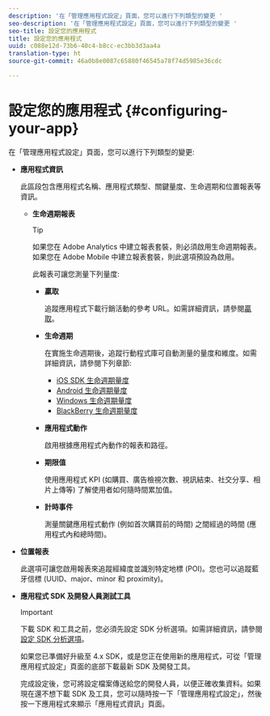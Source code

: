 ```yaml
---
description: '在「管理應用程式設定」頁面，您可以進行下列類型的變更 '
seo-description: '在「管理應用程式設定」頁面，您可以進行下列類型的變更 '
seo-title: 設定您的應用程式
title: 設定您的應用程式
uuid: c088e12d-73b6-40c4-b8cc-ec3bb3d3aa4a
translation-type: ht
source-git-commit: 46a0b8e0087c65880f46545a78f74d5985e36cdc

---
```



# 設定您的應用程式 {#configuring-your-app}

在「管理應用程式設定」頁面，您可以進行下列類型的變更:

* **應用程式資訊**

   此區段包含應用程式名稱、應用程式類型、關鍵量度、生命週期和位置報表等資訊。

   * **生命週期報表**

      >[!TIP]
      >
      >如果您在 Adobe Analytics 中建立報表套裝，則必須啟用生命週期報表。如果您在 Adobe Mobile 中建立報表套裝，則此選項預設為啟用。

      此報表可讓您測量下列量度:

      * **贏取**

         追蹤應用程式下載行銷活動的參考 URL。如需詳細資訊，請參閱[贏取](/help/using/acquisition-main/acquisition-main.md)。

      * **生命週期**

         在實施生命週期後，追蹤行動程式庫可自動測量的量度和維度。如需詳細資訊，請參閱下列章節:

         * [iOS SDK 生命週期量度](/help/ios/metrics.md)
         * [Android 生命週期量度](/help/android/metrics.md)
         * [Windows 生命週期量度](/help/universal-windows/metrics.md)
         * [BlackBerry 生命週期量度](/help/blackberry/metrics.md)
      * **應用程式動作**

         啟用根據應用程式內動作的報表和路徑。

      * **期限值**

         使用應用程式 KPI (如購買、廣告檢視次數、視訊結束、社交分享、相片上傳等) 了解使用者如何隨時間累加值。

      * **計時事件**

         測量關鍵應用程式動作 (例如首次購買前的時間) 之間經過的時間 (應用程式內和總時間)。


* **位置報表**

   此選項可讓您啟用報表來追蹤經緯度並識別特定地標 (POI)。您也可以追蹤藍牙信標 (UUID、major、minor 和 proximity)。

* **應用程式 SDK 及開發人員測試工具**

   >[!IMPORTANT]
   >
   >下載 SDK 和工具之前，您必須先設定 SDK 分析選項。如需詳細資訊，請參閱[設定 SDK 分析選項](/help/using/c-manage-app-settings/c-mob-confg-app/t-config-analytics/t-config-analytics.md)。

   如果您已準備好升級至 4.x SDK，或是您正在使用新的應用程式，可從「管理應用程式設定」頁面的底部下載最新 SDK 及開發工具。

   完成設定後，您可將設定檔案傳送給您的開發人員，以便正確收集資料。如果現在還不想下載 SDK 及工具，您可以隨時按一下「管理應用程式設定」，然後按一下應用程式來顯示「應用程式資訊」頁面。

